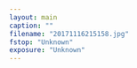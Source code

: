 ```yaml
---
layout: main
caption: ""
filename: "20171116215158.jpg"
fstop: "Unknown"
exposure: "Unknown"
---
```

